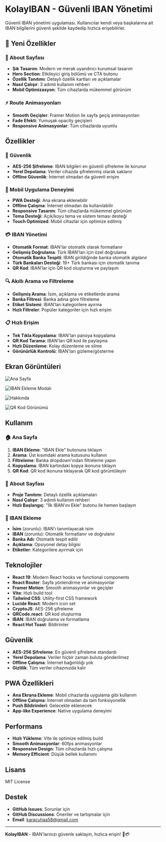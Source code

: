 # KolayIBAN - Güvenli IBAN Yönetimi

Güvenli IBAN yönetimi uygulaması. Kullanıcılar kendi veya başkalarına ait IBAN bilgilerini güvenli şekilde kaydedip hızlıca erişebilirler.

## 🚀 Yeni Özellikler

### 🎨 About Sayfası
- **Şık Tasarım**: Modern ve merak uyandırıcı kurumsal tasarım
- **Hero Section**: Etkileyici giriş bölümü ve CTA butonu
- **Özellik Tanıtımı**: Detaylı özellik kartları ve açıklamalar
- **Nasıl Çalışır**: 3 adımlı kullanım rehberi
- **Mobil Optimizasyon**: Tüm cihazlarda mükemmel görünüm

### ⚡ Route Animasyonları
- **Smooth Geçişler**: Framer Motion ile sayfa geçiş animasyonları
- **Fade Efekti**: Yumuşak opacity geçişleri
- **Responsive Animasyonlar**: Tüm cihazlarda uyumlu


## Özellikler

### 🔐 Güvenlik
- **AES-256 Şifreleme**: IBAN bilgileri en güvenli şifreleme ile korunur
- **Yerel Depolama**: Veriler cihazda şifrelenmiş olarak saklanır
- **Offline Güvenlik**: İnternet olmadan da güvenli erişim

### 📱 Mobil Uygulama Deneyimi
- **PWA Desteği**: Ana ekrana eklenebilir
- **Offline Çalışma**: İnternet olmadan da kullanılabilir
- **Responsive Tasarım**: Tüm cihazlarda mükemmel görünüm
- **Tema Desteği**: Açık/koyu tema ve sistem teması desteği
- **Touch Optimized**: Mobil cihazlar için optimize edilmiş

### 💳 IBAN Yönetimi
- **Otomatik Format**: IBAN'lar otomatik olarak formatlanır
- **Gelişmiş Doğrulama**: Türk IBAN'ları için özel doğrulama
- **Otomatik Banka Tespiti**: IBAN girildiğinde banka otomatik algılanır
- **Türk Bankaları Desteği**: 19+ Türk bankası için otomatik tanıma
- **QR Kod**: IBAN'lar için QR kod oluşturma ve paylaşım

### 🔍 Akıllı Arama ve Filtreleme
- **Gelişmiş Arama**: İsim, açıklama ve etiketlerde arama
- **Banka Filtresi**: Banka adına göre filtreleme
- **Etiket Sistemi**: IBAN'ları kategorilere ayırma
- **Hızlı Filtreler**: Popüler kategoriler için hızlı erişim

### 📋 Hızlı Erişim
- **Tek Tıkla Kopyalama**: IBAN'ları panoya kopyalama
- **QR Kod Tarama**: IBAN'ları QR kod ile paylaşma
- **Hızlı Düzenleme**: Kolay düzenleme ve silme
- **Görünürlük Kontrolü**: IBAN'ları gizleme/gösterme

## Ekran Görüntüleri

![Ana Sayfa](public/screenshots/home.png)

![IBAN Ekleme Modalı](public/screenshots/add-iban.png)

![Hakkında](public/screenshots/about.png)

![QR Kod Görünümü](public/screenshots/qr.png)

## Kullanım

### 🏠 Ana Sayfa
1. **IBAN Ekleme**: "IBAN Ekle" butonuna tıklayın
2. **Arama**: Üst kısımdaki arama kutusunu kullanın
3. **Filtreleme**: Banka dropdown'ından filtreleme yapın
4. **Kopyalama**: IBAN kartındaki kopya ikonuna tıklayın
5. **QR Kod**: QR kod ikonuna tıklayarak QR kod görüntüleyin

### 📖 About Sayfası
- **Proje Tanıtımı**: Detaylı özellik açıklamaları
- **Nasıl Çalışır**: 3 adımlı kullanım rehberi
- **Hızlı Başlangıç**: "İlk IBAN'ını Ekle" butonu ile hemen başlayın

### 🔧 IBAN Ekleme
- **İsim** (zorunlu): IBAN'ı tanımlayacak isim
- **IBAN** (zorunlu): Otomatik formatlanır ve doğrulanır
- **Banka Adı**: Otomatik tespit edilir
- **Açıklama**: Opsiyonel detay bilgisi
- **Etiketler**: Kategorilere ayırmak için

## Teknolojiler

- **React 19**: Modern React hooks ve functional components
- **React Router**: Sayfa yönlendirme ve animasyonlar
- **Framer Motion**: Smooth animasyonlar ve geçişler
- **Vite**: Hızlı build tool
- **Tailwind CSS**: Utility-first CSS framework
- **Lucide React**: Modern icon set
- **CryptoJS**: AES-256 şifreleme
- **QRCode.react**: QR kod oluşturma
- **IBAN**: IBAN doğrulama ve formatlama
- **React Hot Toast**: Bildirimler

## Güvenlik

- **AES-256 Şifreleme**: En güvenli şifreleme standardı
- **Yerel Depolama**: Veriler hiçbir zaman buluta gönderilmez
- **Offline Çalışma**: İnternet bağımlılığı yok
- **Gizlilik**: Tüm veriler cihazınızda kalır

## PWA Özellikleri

- **Ana Ekrana Ekleme**: Mobil cihazlarda uygulama gibi kullanım
- **Offline Çalışma**: İnternet olmadan da tam fonksiyonellik
- **Push Bildirimleri**: Gelecekte eklenecek
- **App-like Experience**: Native uygulama deneyimi

## Performans

- **Hızlı Yükleme**: Vite ile optimize edilmiş build
- **Smooth Animasyonlar**: 60fps animasyonlar
- **Responsive Design**: Tüm cihazlarda hızlı çalışma
- **Memory Efficient**: Düşük bellek kullanımı

## Lisans

MIT License

## Destek

- **GitHub Issues**: Sorunlar için
- **GitHub Discussions**: Öneriler ve tartışmalar için
- **Email**: karacuhaa58@gmail.com

---

**KolayIBAN** - IBAN'larınızı güvenle saklayın, hızlıca erişin! 🔐💳
